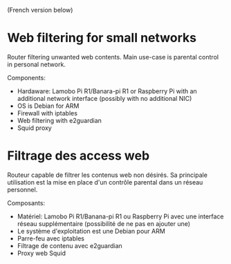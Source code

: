 (French version below)

# Web filtering for small networks

Router filtering unwanted web contents. Main use-case is parental control in personal network.

Components:
- Hardaware: Lamobo Pi R1/Banara-pi R1 or Raspberry Pi with an additional network interface (possibly with no additional NIC)
- OS is Debian for ARM
- Firewall with iptables
- Web filtering with e2guardian
- Squid proxy

# Filtrage des access web

Routeur capable de filtrer les contenus web non désirés. Sa principale utilisation est la mise en place d'un contrôle parental dans un réseau personnel.

Composants:
- Matériel: Lamobo Pi R1/Banana-pi R1 ou Raspberry Pi avec une interface réseau supplémentaire (possibilité de ne pas en ajouter une)
- Le système d'exploitation est une Debian pour ARM
- Parre-feu avec iptables
- Filtrage de contenu avec e2guardian
- Proxy web Squid
